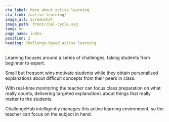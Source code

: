 ```yaml
---
cta_label: More about active learning
cta_link: /active-learning/
image_alt: Screenshot
image_path: front/cbal-cycle.svg
lang: en
page_name: index
position: 2
heading: Challenge-based active learning
---
```


Learning focuses around a series of challenges, taking students from beginner to expert.

Small but frequent wins motivate students while they obtain personalised explanations about difficult concepts from their peers in class.

With real-time monitoring the teacher can focus class preparation on what really counts, delivering targeted explanations about things that really matter to the students.

ChallengeHub intelligently manages this active learning environment, so the teacher can focus on the subject in hand.
